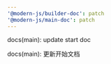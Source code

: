 ```yaml
---
'@modern-js/builder-doc': patch
'@modern-js/main-doc': patch
---
```


docs(main): update start doc

docs(main): 更新开始文档

